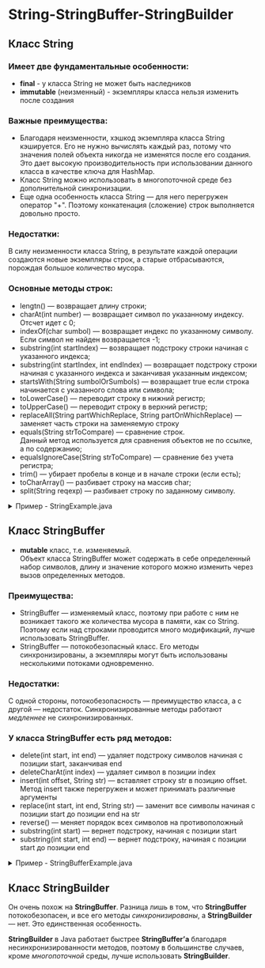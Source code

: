 # String-StringBuffer-StringBuilder

## Класс String 

### Имеет две фундаментальные особенности: 

* **final** - у класса String не может быть наследников
* **immutable** (неизменный) - экземпляры класса нельзя изменить после создания

### Важные преимущества:

* Благодаря неизменности, хэшкод экземпляра класса String кэшируется. Его не нужно вычислять каждый раз, потому что значения полей объекта никогда не изменятся после его создания. Это дает высокую производительность при использовании данного класса в качестве ключа для HashMap.
* Класс String можно использовать в многопоточной среде без дополнительной синхронизации.
* Еще одна особенность класса String — для него перегружен оператор "+". Поэтому конкатенация (сложение) строк выполняется довольно просто.

### Недостатки:
В силу неизменности класса String, в результате каждой операции создаются новые экземпляры строк, а старые отбрасываются, порождая большое количество мусора.

### Основные методы строк:

* lengtn() — возвращает длину строки;
* charAt(int number) — возвращает символ по указанному индексу. Отсчет идет с 0;
* indexOf(char sumbol) — возвращает индекс по указанному символу. Если символ не найден возвращается -1;
* substring(int startIndex) — возвращает подстроку строки начиная с указанного индекса;
* substring(int startIndex, int endIndex) — возвращает подстроку строки начиная с указанного индекса и заканчивая указанным индексом;
* startsWith(String sumbolOrSumbols) — возвращает true если строка начинается с указанного слова или символа;
* toLowerCase() — переводит строку в нижний регистр;
* toUpperCase() — переводит строку в верхний регистр;
* replaceAll(String partWhichReplace, String partOnWhichReplace) — заменяет часть строки на заменяемую строку
* equals(String strToCompare) — сравнение строк.  
  Данный метод используется для сравнения объектов не по ссылке, а по содержанию;
* equalsIgnoreCase(String strToCompare) — сравнение без учета регистра;
* trim() — убирает пробелы в конце и в начале строки (если есть);
* toCharArray() — разбивает строку на массив char;
* split(String reqexp) — разбивает строку по заданному символу.

<details><summary>Пример - StringExample.java</summary>

```java
public class StringExample {

  public static void main(String[] args) {
    String str = "Hello world";
    System.out.println("Длина строки: " + str.length());
    System.out.println("Cимвол по индексу [2]: " + str.charAt(2));//отсчет с 0
    System.out.println("Индекс символа (o): " + str.indexOf("o"));
    System.out.println("Индекс символа (y): " + str.indexOf("y"));//-1 так как символа не найдено
    System.out.println("Получить подстроку [3-6]: " + str.substring(3, 6));
    System.out.println("строка начинается с указанного слова (He): " + str.startsWith("He"));
    System.out.println("Перевести в нижний регистр: " + str.toLowerCase());
    System.out.println("Перевести в верхний регистр: " + str.toUpperCase());
    System.out.println("Замена группы символов: " + str.replaceAll("world", "mir"));
    System.out.print("Разбиение на символы: ");
    String[] stringArray = str.split("");//разбиение на символы

    //по сути метод стал похож на toCharArray
    for (int i = 0; i < stringArray.length; i++) {
      System.out.print(stringArray[i] + ", ");
    }

    System.out.print("\nРазбиение по знаку (;) - ");
    String str2 = "I;And;Big;Java;Post;gres";
    String[] strArr = str2.split(";");//разбиение по знаку (;)

    for (int i = 0; i < strArr.length; i++) {
      System.out.print(strArr[i] + ", ");
    }
  }
}

/* ---------------------------------------------------
Длина строки: 11
Cимвол по индексу [2]: l
Индекс символа (o): 4
Индекс символа (y): -1
Получить подстроку [3-6]: lo 
строка начинается с указанного слова (He): true
Перевести в нижний регистр: hello world
Перевести в верхний регистр: HELLO WORLD
Замена группы символов: Hello mir
Разбиение на символы: H, e, l, l, o,  , w, o, r, l, d, 
Разбиение по знаку (;) - I, And, Big, Java, Post, gres, 
 */
```
[](https://github.com/aykononov/string-stringbuffer-stringbuilder "https://github.com/aykononov/string-stringbuffer-stringbuilder" )
</details>

## Класс StringBuffer
* **mutable** класс, т.е. изменяемый.  
  Объект класса StringBuffer может содержать в себе определенный набор символов, длину и значение которого можно изменить через вызов определенных методов.

### Преимущества:
* StringBuffer — изменяемый класс, поэтому при работе с ним не возникает такого же количества мусора в памяти, как со String. Поэтому если над строками проводится много модификаций, лучше использовать StringBuffer.
* StringBuffer — потокобезопасный класс. Его методы синхронизированы, а экземпляры могут быть использованы несколькими потоками одновременно.

### Недостатки:
С одной стороны, потокобезопасность — преимущество класса, а с другой — недостаток. 
Синхронизированные методы работают *медленнее* не сихнронизированных.

### У класса StringBuffer есть ряд методов:

* delete(int start, int end) — удаляет подстроку символов начиная с позиции start, заканчивая end
* deleteCharAt(int index) — удаляет символ в позиции index
* insert(int offset, String str) — вставляет строку str в позицию offset. Метод insert также перегружен и может принимать различные аргументы
* replace(int start, int end, String str) — заменит все символы начиная с позиции start до позиции end на str
* reverse() — меняет порядок всех символов на противоположный
* substring(int start) — вернет подстроку, начиная с позиции start
* substring(int start, int end) — вернет подстроку, начиная с позиции start до позиции end

<details><summary>Пример - StringBufferExample.java</summary>

```java
public class StringBufferExample {

    public static void main(String[] args) {
        String numbers = "0123456789";
        StringBuffer sb = new StringBuffer(numbers);

        System.out.println(sb.substring(3)); 
        // 3456789

        System.out.println(sb.substring(4, 8)); 
        // 4567

        System.out.println(sb.replace(3, 5, "ABCDE"));
        // 012ABCDE56789

        sb = new StringBuffer(numbers);
        System.out.println(sb.reverse());
        // 9876543210

        sb.reverse();
        // Вернем изначальный порядок

        sb = new StringBuffer(numbers);
        System.out.println(sb.delete(5, 9));
        // 012349

        System.out.println(sb.deleteCharAt(1));
        // 02349

        System.out.println(sb.insert(1, "One"));
        // 0One2349

    }
}
```

</details>

## Класс StringBuilder

Он очень похож на **StringBuffer**. Разница лишь в том, что **StringBuffer** потокобезопасен, и все его методы *синхронизированы*, а **StringBuilder** — нет. Это единственная особенность.

**StringBuilder** в Java работает быстрее **StringBuffer’а** благодаря несинхронизированности методов, поэтому в большинстве случаев, кроме *многопоточной* среды, лучше использовать **StringBuilder**.